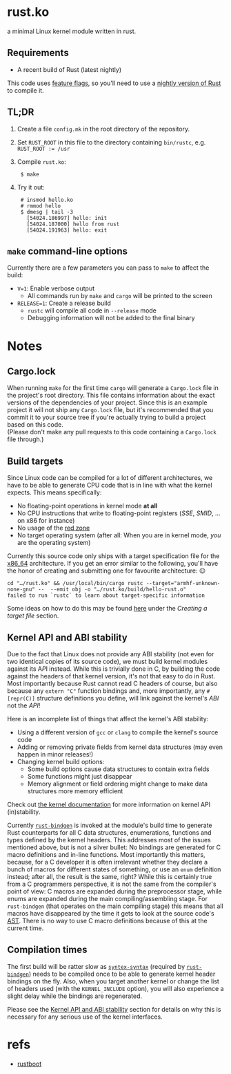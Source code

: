 # rust.ko

a minimal Linux kernel module written in rust.

## Requirements

 - A recent build of Rust (latest nightly)

This code uses [feature flags](http://blog.rust-lang.org/2014/10/30/Stability.html#the-plan), so
you'll need to use a [nightly version of Rust](http://doc.rust-lang.org/book/nightly-rust.html)
to compile it.

## TL;DR

1. Create a file `config.mk` in the root directory of the repository.
2. Set `RUST_ROOT` in this file to the directory containing `bin/rustc`, e.g. `RUST_ROOT := /usr`
3. Compile `rust.ko`:

        $ make

4. Try it out:

        # insmod hello.ko
        # rmmod hello
        $ dmesg | tail -3
          [54024.186997] hello: init
          [54024.187000] hello from rust
          [54024.191963] hello: exit

## `make` command-line options

Currently there are a few parameters you can pass to `make` to affect the build:

 * `V=1`: Enable verbose output
   - All commands run by `make` and `cargo` will be printed to the screen
 * `RELEASE=1`: Create a release build
   - `rustc` will compile all code in `--release` mode
   - Debugging information will not be added to the final binary

# Notes

## Cargo.lock

When running `make` for the first time `cargo` will generate a `Cargo.lock` file in the project's
root directory. This file contains information about the exact versions of the dependencies of
your project. Since this is an example project it will not ship any `Cargo.lock` file, but it's
recommended that you commit it to your source tree if you're actually trying to build a project
based on this code.<br />
(Please don't make any pull requests to this code containing a `Cargo.lock` file through.)

## Build targets

Since Linux code can be compiled for a lot of different architectures, we have to be able to
generate CPU code that is in line with what the kernel expects. This means specifically:

 * No floating-point operations in kernel mode **at all**
 * No CPU instructions that write to floating-point registers (*SSE*, *SMID*, … on x86 for instance)
 * No usage of the [red zone](https://en.wikipedia.org/wiki/Red_zone_%28computing%29)
 * No target operating system (after all: When you are in kernel mode, *you* are the operating system)

Currently this source code only ships with a target specification file for the
[x86_64](x86_64-unknown-none-gnu.json) architecture. If you get an error similar to the following,
you'll have the honor of creating and submitting one for favourite architecture: :wink:

	cd "…/rust.ko" && /usr/local/bin/cargo rustc --target="armhf-unknown-none-gnu" --  --emit obj -o "…/rust.ko/build/hello-rust.o"
	failed to run `rustc` to learn about target-specific information

Some ideas on how to do this may be found
[here](http://www.randomhacks.net/2015/11/11/bare-metal-rust-custom-target-kernel-space/) under the
*Creating a target file* section.

## Kernel API and ABI stability

Due to the fact that Linux does not provide any ABI stability (not even for two identical copies of
its source code), we must build kernel modules against its A*P*I instead. While this is trivially
done in C, by building the code against the headers of that kernel version, it's not that easy to
do in Rust. Most importantly because Rust cannot read C headers of course, but also because any
`extern "C"` function bindings and, more importantly, any `#[repr(C)]` structure definitions you
define, will link against the kernel's *ABI* not the *API*!

Here is an incomplete list of things that affect the kernel's ABI stability:

 - Using a different version of `gcc` or `clang` to compile the kernel's source code
 - Adding or removing private fields from kernel data structures (may even happen in minor releases!)
 - Changing kernel build options:
    * Some build options cause data structures to contain extra fields
    * Some functions might just disappear
    * Memory alignment or field ordering might change to make data structures more memory efficient

Check out [the kernel documentation](https://git.kernel.org/cgit/linux/kernel/git/torvalds/linux.git/tree/Documentation/stable_api_nonsense.txt)
for more information on kernel API (in)stability.

Currently [`rust-bindgen`](https://github.com/crabtw/rust-bindgen) is invoked at the module's build
time to generate Rust counterparts for all C data structures, enumerations, functions and types
defined by the kernel headers. This addresses most of the issues mentioned above, but is not a
silver bullet: No bindings are generated for C macro definitions and in-line functions. Most
importantly this matters, because, for a C developer it is often irrelevant whether they declare a
bunch of macros for different states of something, or use an `enum` definition instead; after all,
the result is the same, right? While this is certainly true from a C programmers perspective, it is
not the same from the compiler's point of view: C macros are expanded during the preprocessor stage,
while enums are expanded during the main compiling/assembling stage. For `rust-bindgen` (that
operates on the main compiling stage) this means that all macros have disappeared by the time it
gets to look at the source code's [AST](https://en.wikipedia.org/wiki/Abstract_syntax_tree). There
is no way to use C macro definitions because of this at the current time.

## Compilation times

The first build will be ratter slow as [`syntex-syntax`](https://github.com/serde-rs/syntex)
(required by [`rust-bindgen`](https://github.com/crabtw/rust-bindgen)) needs to be compiled once to
be able to generate kernel header bindings on the fly. Also, when you target another kernel or
change the list of headers used (with the `KERNEL_INCLUDE` option), you will also experience a
slight delay while the bindings are regenerated.

Please see the [Kernel API and ABI stability](#kernel-api-and-abi-stability) section for details on
why this is necessary for any serious use of the kernel interfaces.


# refs
 - [rustboot](https://github.com/charliesome/rustboot.git)
